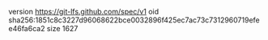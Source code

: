 version https://git-lfs.github.com/spec/v1
oid sha256:1851c8c3227d96068622bce0032896f425ec7ac73c7312960719efee46fa6ca2
size 1627
